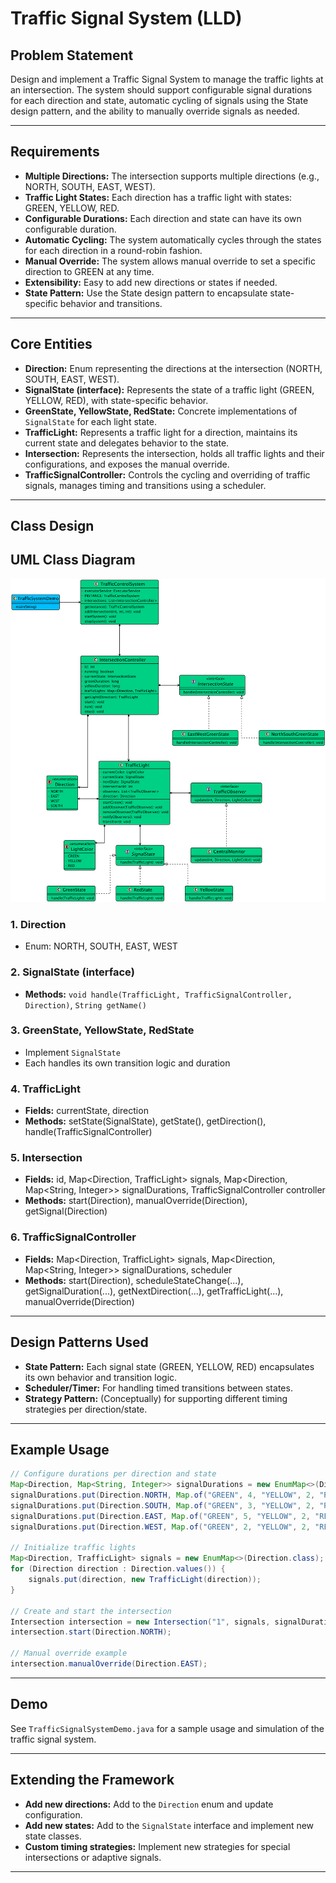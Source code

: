 # Traffic Signal System (LLD)

## Problem Statement

Design and implement a Traffic Signal System to manage the traffic lights at an intersection. The system should support configurable signal durations for each direction and state, automatic cycling of signals using the State design pattern, and the ability to manually override signals as needed.

---

## Requirements

- **Multiple Directions:** The intersection supports multiple directions (e.g., NORTH, SOUTH, EAST, WEST).
- **Traffic Light States:** Each direction has a traffic light with states: GREEN, YELLOW, RED.
- **Configurable Durations:** Each direction and state can have its own configurable duration.
- **Automatic Cycling:** The system automatically cycles through the states for each direction in a round-robin fashion.
- **Manual Override:** The system allows manual override to set a specific direction to GREEN at any time.
- **Extensibility:** Easy to add new directions or states if needed.
- **State Pattern:** Use the State design pattern to encapsulate state-specific behavior and transitions.

---

## Core Entities

- **Direction:** Enum representing the directions at the intersection (NORTH, SOUTH, EAST, WEST).
- **SignalState (interface):** Represents the state of a traffic light (GREEN, YELLOW, RED), with state-specific behavior.
- **GreenState, YellowState, RedState:** Concrete implementations of `SignalState` for each light state.
- **TrafficLight:** Represents a traffic light for a direction, maintains its current state and delegates behavior to the state.
- **Intersection:** Represents the intersection, holds all traffic lights and their configurations, and exposes the manual override.
- **TrafficSignalController:** Controls the cycling and overriding of traffic signals, manages timing and transitions using a scheduler.

---

## Class Design

## UML Class Diagram

![](../uml-diagrams/class-diagrams/trafficcontrolsystem-class-diagram.png)

### 1. Direction
- Enum: NORTH, SOUTH, EAST, WEST

### 2. SignalState (interface)
- **Methods:** `void handle(TrafficLight, TrafficSignalController, Direction)`, `String getName()`

### 3. GreenState, YellowState, RedState
- Implement `SignalState`
- Each handles its own transition logic and duration

### 4. TrafficLight
- **Fields:** currentState, direction
- **Methods:** setState(SignalState), getState(), getDirection(), handle(TrafficSignalController)

### 5. Intersection
- **Fields:** id, Map<Direction, TrafficLight> signals, Map<Direction, Map<String, Integer>> signalDurations, TrafficSignalController controller
- **Methods:** start(Direction), manualOverride(Direction), getSignal(Direction)

### 6. TrafficSignalController
- **Fields:** Map<Direction, TrafficLight> signals, Map<Direction, Map<String, Integer>> signalDurations, scheduler
- **Methods:** start(Direction), scheduleStateChange(...), getSignalDuration(...), getNextDirection(...), getTrafficLight(...), manualOverride(Direction)

---

## Design Patterns Used

- **State Pattern:** Each signal state (GREEN, YELLOW, RED) encapsulates its own behavior and transition logic.
- **Scheduler/Timer:** For handling timed transitions between states.
- **Strategy Pattern:** (Conceptually) for supporting different timing strategies per direction/state.

---

## Example Usage

```java
// Configure durations per direction and state
Map<Direction, Map<String, Integer>> signalDurations = new EnumMap<>(Direction.class);
signalDurations.put(Direction.NORTH, Map.of("GREEN", 4, "YELLOW", 2, "RED", 3));
signalDurations.put(Direction.SOUTH, Map.of("GREEN", 3, "YELLOW", 2, "RED", 4));
signalDurations.put(Direction.EAST, Map.of("GREEN", 5, "YELLOW", 2, "RED", 3));
signalDurations.put(Direction.WEST, Map.of("GREEN", 2, "YELLOW", 2, "RED", 5));

// Initialize traffic lights
Map<Direction, TrafficLight> signals = new EnumMap<>(Direction.class);
for (Direction direction : Direction.values()) {
    signals.put(direction, new TrafficLight(direction));
}

// Create and start the intersection
Intersection intersection = new Intersection("1", signals, signalDurations);
intersection.start(Direction.NORTH);

// Manual override example
intersection.manualOverride(Direction.EAST);
```

---

## Demo

See `TrafficSignalSystemDemo.java` for a sample usage and simulation of the traffic signal system.

---

## Extending the Framework

- **Add new directions:** Add to the `Direction` enum and update configuration.
- **Add new states:** Add to the `SignalState` interface and implement new state classes.
- **Custom timing strategies:** Implement new strategies for special intersections or adaptive signals.

---